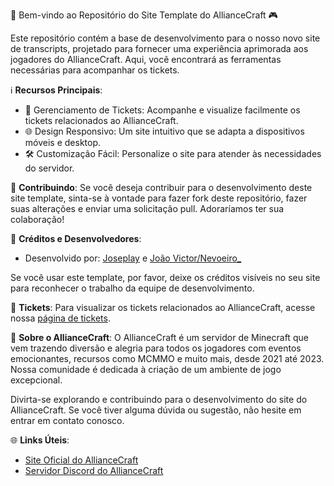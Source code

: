 🚀 Bem-vindo ao Repositório do Site Template do AllianceCraft 🎮

Este repositório contém a base de desenvolvimento para o nosso novo site de transcripts, projetado para fornecer uma experiência aprimorada aos jogadores do AllianceCraft. Aqui, você encontrará as ferramentas necessárias para acompanhar os tickets.

ℹ️ **Recursos Principais**:
- 📂 Gerenciamento de Tickets: Acompanhe e visualize facilmente os tickets relacionados ao AllianceCraft.
- 🌐 Design Responsivo: Um site intuitivo que se adapta a dispositivos móveis e desktop.
- 🛠️ Customização Fácil: Personalize o site para atender às necessidades do servidor.

🔧 **Contribuindo**:
Se você deseja contribuir para o desenvolvimento deste site template, sinta-se à vontade para fazer fork deste repositório, fazer suas alterações e enviar uma solicitação pull. Adoraríamos ter sua colaboração!

👏 **Créditos e Desenvolvedores**:
- Desenvolvido por: [Joseplay](https://github.com/joseplay1012) e [João Victor/Nevoeiro_](https://github.com/Joao-Victor-Liporini)

Se você usar este template, por favor, deixe os créditos visíveis no seu site para reconhecer o trabalho da equipe de desenvolvimento.

🎫 **Tickets**:
Para visualizar os tickets relacionados ao AllianceCraft, acesse nossa [página de tickets](https://transcripts.alliancecraft.net).

🚀 **Sobre o AllianceCraft**:
O AllianceCraft é um servidor de Minecraft que vem trazendo diversão e alegria para todos os jogadores com eventos emocionantes, recursos como MCMMO e muito mais, desde 2021 até 2023. Nossa comunidade é dedicada à criação de um ambiente de jogo excepcional.

Divirta-se explorando e contribuindo para o desenvolvimento do site do AllianceCraft. Se você tiver alguma dúvida ou sugestão, não hesite em entrar em contato conosco.

🌐 **Links Úteis**:
- [Site Oficial do AllianceCraft](https://alliancecraft.net)
- [Servidor Discord do AllianceCraft](https://dc.alliancecraft.net)
